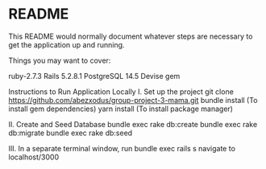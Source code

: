 # README

This README would normally document whatever steps are necessary to get the
application up and running.

Things you may want to cover:

ruby-2.7.3
Rails 5.2.8.1
PostgreSQL 14.5
Devise gem

Instructions to Run Application Locally
I. Set up the project
git clone https://github.com/abezxodus/group-project-3-mama.git
bundle install (To install gem dependencies)
yarn install (To install package manager)

II. Create and Seed Database
bundle exec rake db:create
bundle exec rake db:migrate
bundle exec rake db:seed 

III. In a separate terminal window,
run bundle exec rails s
navigate to localhost/3000